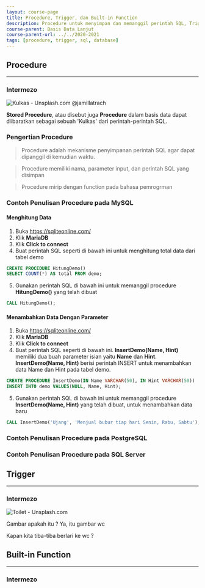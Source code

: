 ```yaml
---
layout: course-page
title: Procedure, Trigger, dan Built-in Function
description: Procedure untuk menyimpan dan memanggil perintah SQL, Trigger memanggil perintah SQL berdasarkan event tertentu, Built-in Function menyediakan beragam fungsi untuk membantu query SQL
course-parent: Basis Data Lanjut
course-parent-url: ../../2020-2021
tags: [procedure, trigger, sql, database]
---
```


## Procedure
---

### Intermezo
![Kulkas - Unsplash.com @jamillatrach](https://images.unsplash.com/photo-1571175443880-49e1d25b2bc5?ixlib=rb-1.2.1&auto=format&fit=crop&w=300&q=80)

**Stored Procedure**, atau disebut juga **Procedure** dalam basis data dapat diibaratkan sebagai sebuah 'Kulkas' dari perintah-perintah SQL. 

### Pengertian Procedure

> Procedure adalah mekanisme penyimpanan perintah SQL agar dapat dipanggil di kemudian waktu.

> Procedure memiliki nama, parameter input, dan perintah SQL yang disimpan

> Procedure mirip dengan function pada bahasa pemrogrman

### Contoh Penulisan Procedure pada MySQL

#### Menghitung Data

1. Buka https://sqliteonline.com/
2. Klik **MariaDB**
3. Klik **Click to connect**
4. Buat perintah SQL seperti di bawah ini untuk menghitung total data dari tabel demo

```sql
CREATE PROCEDURE HitungDemo()
SELECT COUNT(*) AS total FROM demo;
```

5. Gunakan perintah SQL di bawah ini untuk memanggil procedure **HitungDemo()** yang telah dibuat

```sql
CALL HitungDemo();
```

#### Menambahkan Data Dengan Parameter

1. Buka https://sqliteonline.com/
2. Klik **MariaDB**
3. Klik **Click to connect**
4. Buat perintah SQL seperti di bawah ini. **InsertDemo(Name, Hint)** memiliki dua buah parameter isian yaitu **Name** dan **Hint**. **InsertDemo(Name, Hint)** berisi perintah INSERT untuk menambahkan data Name dan Hint pada tabel demo.

```sql
CREATE PROCEDURE InsertDemo(IN Name VARCHAR(50), IN Hint VARCHAR(50))
INSERT INTO demo VALUES(NULL, Name, Hint);
```

5. Gunakan perintah SQL di bawah ini untuk memanggil procedure **InsertDemo(Name, Hint)** yang telah dibuat, untuk menambahkan data baru
```sql
CALL InsertDemo('Ujang', 'Menjual bubur tiap hari Senin, Rabu, Sabtu');
```

### Contoh Penulisan Procedure pada PostgreSQL

### Contoh Penulisan Procedure pada SQL Server

## Trigger
---

### Intermezo
![Toilet - Unsplash.com](https://images.unsplash.com/photo-1587527901949-ab0341697c1e?ixlib=rb-1.2.1&ixid=eyJhcHBfaWQiOjEyMDd9&auto=format&fit=crop&w=300&q=80)

Gambar apakah itu ?
Ya, itu gambar wc

Kapan kita tiba-tiba berlari ke wc ?

## Built-in Function
---

### Intermezo


